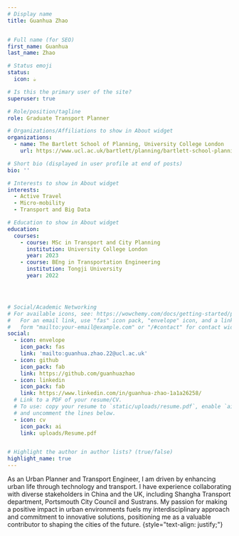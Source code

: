 ```yaml
---
# Display name
title: Guanhua Zhao


# Full name (for SEO)
first_name: Guanhua 
last_name: Zhao

# Status emoji
status:
  icon: ☕️

# Is this the primary user of the site?
superuser: true

# Role/position/tagline
role: Graduate Transport Planner

# Organizations/Affiliations to show in About widget
organizations:
  - name: The Bartlett School of Planning, University College London
    url: https://www.ucl.ac.uk/bartlett/planning/bartlett-school-planning

# Short bio (displayed in user profile at end of posts)
bio: ''

# Interests to show in About widget
interests:
  - Active Travel
  - Micro-mobility
  - Transport and Big Data

# Education to show in About widget
education:
  courses:
    - course: MSc in Transport and City Planning
      institution: University College London
      year: 2023
    - course: BEng in Transportation Engineering
      institution: Tongji University
      year: 2022




# Social/Academic Networking
# For available icons, see: https://wowchemy.com/docs/getting-started/page-builder/#icons
#   For an email link, use "fas" icon pack, "envelope" icon, and a link in the
#   form "mailto:your-email@example.com" or "/#contact" for contact widget.
social:
  - icon: envelope
    icon_pack: fas
    link: 'mailto:guanhua.zhao.22@ucl.ac.uk'
  - icon: github
    icon_pack: fab
    link: https://github.com/guanhuazhao
  - icon: linkedin
    icon_pack: fab
    link: https://www.linkedin.com/in/guanhua-zhao-1a1a26258/ 
  # Link to a PDF of your resume/CV.
  # To use: copy your resume to `static/uploads/resume.pdf`, enable `ai` icons in `params.yaml`,
  # and uncomment the lines below.
  - icon: cv
    icon_pack: ai
    link: uploads/Resume.pdf


# Highlight the author in author lists? (true/false)
highlight_name: true
---
```


As an Urban Planner and Transport Engineer, I am driven by enhancing urban life through technology and transport. I have experience collaborating with diverse stakeholders in China and the UK, including Shangha Transport department, Portsmouth City Council and Sustrans. My passion for making a positive impact in urban environments fuels my interdisciplinary approach and commitment to innovative solutions, positioning me as a valuable contributor to shaping the cities of the future.
{style="text-align: justify;"}
